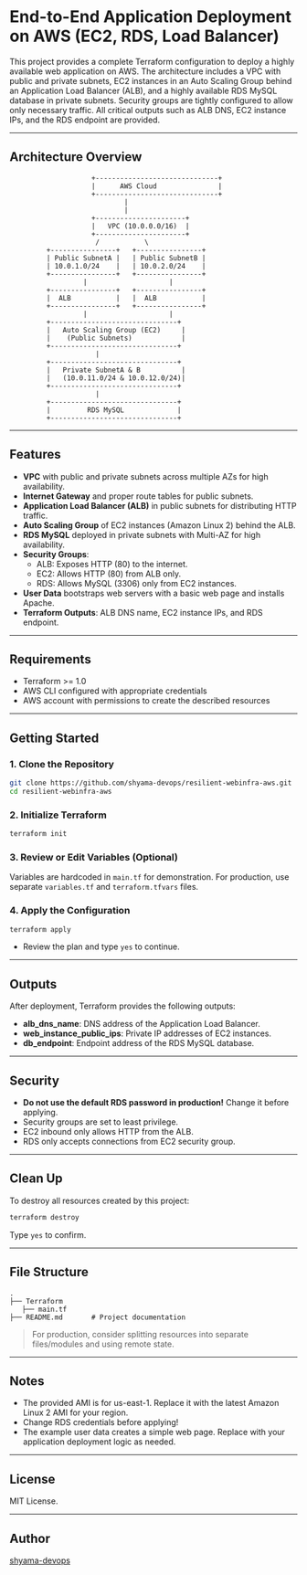# End-to-End Application Deployment on AWS (EC2, RDS, Load Balancer)

This project provides a complete Terraform configuration to deploy a highly available web application on AWS. The architecture includes a VPC with public and private subnets, EC2 instances in an Auto Scaling Group behind an Application Load Balancer (ALB), and a highly available RDS MySQL database in private subnets. Security groups are tightly configured to allow only necessary traffic. All critical outputs such as ALB DNS, EC2 instance IPs, and the RDS endpoint are provided.

---

## Architecture Overview

```
                    +------------------------------+
                    |      AWS Cloud               |
                    +------------------------------+
                            |
                            |
                    +----------------------+
                    |   VPC (10.0.0.0/16)  |
                    +----------------------+
                     /           \           
         +----------------+   +----------------+
         | Public SubnetA |   | Public SubnetB |
         | 10.0.1.0/24    |   | 10.0.2.0/24    |
         +----------------+   +----------------+
                  |                    |
         +----------------+   +----------------+
         |  ALB           |   |  ALB           |
         +----------------+   +----------------+
                  |                    |
         +-------------------------------+
         |   Auto Scaling Group (EC2)     |
         |    (Public Subnets)            |
         +-------------------------------+
                     |
         +-------------------------------+
         |   Private SubnetA & B          |
         |   (10.0.11.0/24 & 10.0.12.0/24)|
         +-------------------------------+
                     |
         +-------------------------------+
         |         RDS MySQL             |
         +-------------------------------+
```

---

## Features

- **VPC** with public and private subnets across multiple AZs for high availability.
- **Internet Gateway** and proper route tables for public subnets.
- **Application Load Balancer (ALB)** in public subnets for distributing HTTP traffic.
- **Auto Scaling Group** of EC2 instances (Amazon Linux 2) behind the ALB.
- **RDS MySQL** deployed in private subnets with Multi-AZ for high availability.
- **Security Groups**:
  - ALB: Exposes HTTP (80) to the internet.
  - EC2: Allows HTTP (80) from ALB only.
  - RDS: Allows MySQL (3306) only from EC2 instances.
- **User Data** bootstraps web servers with a basic web page and installs Apache.
- **Terraform Outputs**: ALB DNS name, EC2 instance IPs, and RDS endpoint.

---

## Requirements

- Terraform >= 1.0
- AWS CLI configured with appropriate credentials
- AWS account with permissions to create the described resources

---

## Getting Started

### 1. Clone the Repository

```bash
git clone https://github.com/shyama-devops/resilient-webinfra-aws.git
cd resilient-webinfra-aws
```

### 2. Initialize Terraform

```bash
terraform init
```

### 3. Review or Edit Variables (Optional)

Variables are hardcoded in `main.tf` for demonstration. For production, use separate `variables.tf` and `terraform.tfvars` files.

### 4. Apply the Configuration

```bash
terraform apply
```
- Review the plan and type `yes` to continue.

---

## Outputs

After deployment, Terraform provides the following outputs:

- **alb_dns_name**: DNS address of the Application Load Balancer.
- **web_instance_public_ips**: Private IP addresses of EC2 instances.
- **db_endpoint**: Endpoint address of the RDS MySQL database.

---

## Security

- **Do not use the default RDS password in production!** Change it before applying.
- Security groups are set to least privilege.
- EC2 inbound only allows HTTP from the ALB.
- RDS only accepts connections from EC2 security group.

---

## Clean Up

To destroy all resources created by this project:

```bash
terraform destroy
```
Type `yes` to confirm.

---

## File Structure

```
.
├── Terraform
   ├── main.tf     
├── README.md       # Project documentation
```

> For production, consider splitting resources into separate files/modules and using remote state.

---

## Notes

- The provided AMI is for us-east-1. Replace it with the latest Amazon Linux 2 AMI for your region.
- Change RDS credentials before applying!
- The example user data creates a simple web page. Replace with your application deployment logic as needed.

---

## License

MIT License.

---

## Author

[shyama-devops](https://github.com/shyama-devops)
